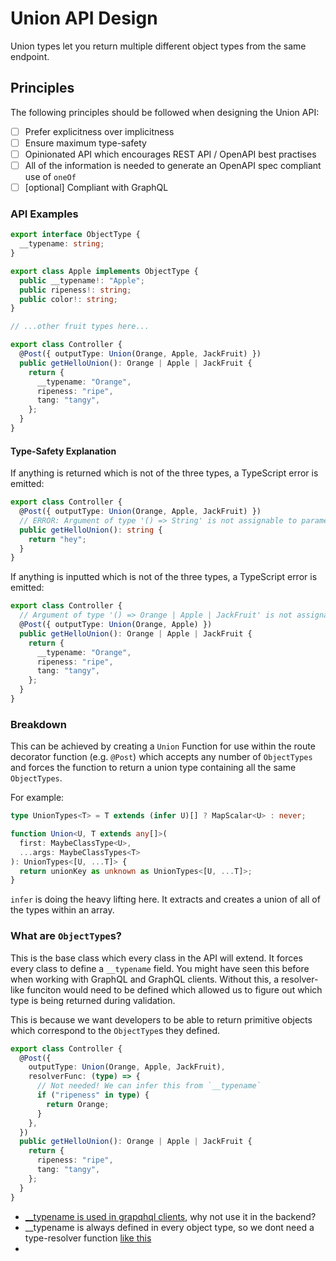 # Union API Design

Union types let you return multiple different object types from the same
endpoint.

## Principles

The following principles should be followed when designing the Union API:

- [ ] Prefer explicitness over implicitness
- [ ] Ensure maximum type-safety
- [ ] Opinionated API which encourages REST API / OpenAPI best practises
- [ ] All of the information is needed to generate an OpenAPI spec compliant use
      of `oneOf`
- [ ] [optional] Compliant with GraphQL

### API Examples

```typescript
export interface ObjectType {
  __typename: string;
}

export class Apple implements ObjectType {
  public __typename!: "Apple";
  public ripeness!: string;
  public color!: string;
}

// ...other fruit types here...
```

```typescript
export class Controller {
  @Post({ outputType: Union(Orange, Apple, JackFruit) })
  public getHelloUnion(): Orange | Apple | JackFruit {
    return {
      __typename: "Orange",
      ripeness: "ripe",
      tang: "tangy",
    };
  }
}
```

#### Type-Safety Explanation

If anything is returned which is not of the three types, a TypeScript error is
emitted:

```typescript
export class Controller {
  @Post({ outputType: Union(Orange, Apple, JackFruit) })
  // ERROR: Argument of type '() => String' is not assignable to parameter of type '(...args: any[]) => Apple | Orange | JackFruit'.
  public getHelloUnion(): string {
    return "hey";
  }
}
```

If anything is inputted which is not of the three types, a TypeScript error is
emitted:

```typescript
export class Controller {
  // Argument of type '() => Orange | Apple | JackFruit' is not assignable to parameter of type '(...args: any[]) => Orange | Apple'.
  @Post({ outputType: Union(Orange, Apple) })
  public getHelloUnion(): Orange | Apple | JackFruit {
    return {
      __typename: "Orange",
      ripeness: "ripe",
      tang: "tangy",
    };
  }
}
```

### Breakdown

This can be achieved by creating a `Union` Function for use within the route
decorator function (e.g. `@Post`) which accepts any number of `ObjectTypes` and
forces the function to return a union type containing all the same
`ObjectTypes`.

For example:

```typescript
type UnionTypes<T> = T extends (infer U)[] ? MapScalar<U> : never;

function Union<U, T extends any[]>(
  first: MaybeClassType<U>,
  ...args: MaybeClassTypes<T>
): UnionTypes<[U, ...T]> {
  return unionKey as unknown as UnionTypes<[U, ...T]>;
}
```

`infer` is doing the heavy lifting here. It extracts and creates a union of all
of the types within an array.

### What are `ObjectType`s?

<!-- TODO move this to a better doc spot -->

This is the base class which every class in the API will extend. It forces every
class to define a `__typename` field. You might have seen this before when
working with GraphQL and GraphQL clients. Without this, a resolver-like funciton
would need to be defined which allowed us to figure out which type is being
returned during validation.

This is because we want developers to be able to return primitive objects which
correspond to the `ObjectType`s they defined.

```typescript
export class Controller {
  @Post({
    outputType: Union(Orange, Apple, JackFruit),
    resolverFunc: (type) => {
      // Not needed! We can infer this from `__typename`
      if ("ripeness" in type) {
        return Orange;
      }
    },
  })
  public getHelloUnion(): Orange | Apple | JackFruit {
    return {
      ripeness: "ripe",
      tang: "tangy",
    };
  }
}
```

- [__typename is used in grapqhql clients](https://graphql.com/learn/interfaces-and-unions/#__typename),
  why not use it in the backend?
- __typename is always defined in every object type, so we dont need a
  type-resolver function
  [like this](https://typegraphql.com/docs/unions.html#resolving-type)
-

